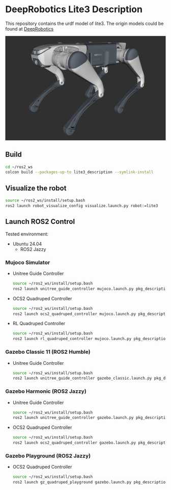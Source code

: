 # DeepRobotics Lite3 Description

This repository contains the urdf model of lite3. The origin models could be found at [DeepRobotics](https://github.com/DeepRoboticsLab/URDF_model)

![lite3](../../.images/deep_lite3.png)


## Build

```bash
cd ~/ros2_ws
colcon build --packages-up-to lite3_description --symlink-install
```

## Visualize the robot

```bash
source ~/ros2_ws/install/setup.bash
ros2 launch robot_visualize_config visualize.launch.py robot:=lite3
```

## Launch ROS2 Control

Tested environment:

* Ubuntu 24.04
  * ROS2 Jazzy

### Mujoco Simulator

* Unitree Guide Controller
  ```bash
  source ~/ros2_ws/install/setup.bash
  ros2 launch unitree_guide_controller mujoco.launch.py pkg_description:=lite3_description
  ```
* OCS2 Quadruped Controller
  ```bash
  source ~/ros2_ws/install/setup.bash
  ros2 launch ocs2_quadruped_controller mujoco.launch.py pkg_description:=lite3_description
  ```
* RL Quadruped Controller
  ```bash
  source ~/ros2_ws/install/setup.bash
  ros2 launch rl_quadruped_controller mujoco.launch.py pkg_description:=lite3_description
  ```

### Gazebo Classic 11 (ROS2 Humble)

* Unitree Guide Controller
  ```bash
  source ~/ros2_ws/install/setup.bash
  ros2 launch unitree_guide_controller gazebo_classic.launch.py pkg_description:=lite3_description
  ```

### Gazebo Harmonic (ROS2 Jazzy)

* Unitree Guide Controller
  ```bash
  source ~/ros2_ws/install/setup.bash
  ros2 launch unitree_guide_controller gazebo.launch.py pkg_description:=lite3_description height:=0.43
  ```
* OCS2 Quadruped Controller
  ```bash
  source ~/ros2_ws/install/setup.bash
  ros2 launch ocs2_quadruped_controller gazebo.launch.py pkg_description:=lite3_description height:=0.43
  ```
  
### Gazebo Playground (ROS2 Jazzy)
* OCS2 Quadruped Controller
  ```bash
  source ~/ros2_ws/install/setup.bash
  ros2 launch gz_quadruped_playground gazebo.launch.py pkg_description:=lite3_description controller:=ocs2 world:=warehouse
   ```